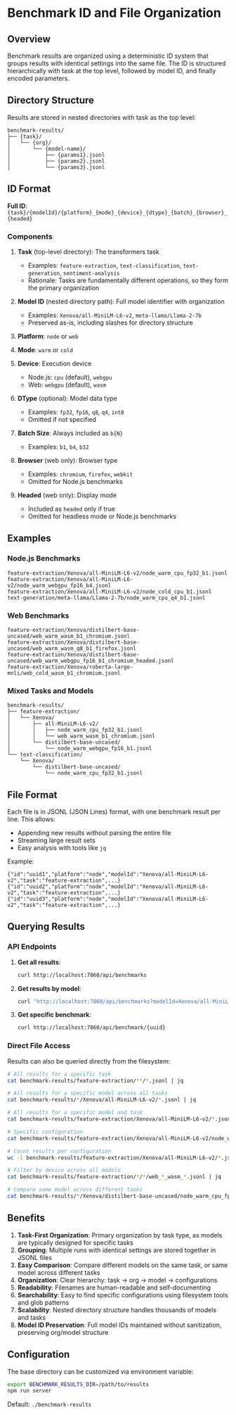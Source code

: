 # Benchmark ID and File Organization

## Overview

Benchmark results are organized using a deterministic ID system that groups results with identical settings into the same file. The ID is structured hierarchically with task at the top level, followed by model ID, and finally encoded parameters.

## Directory Structure

Results are stored in nested directories with task as the top level:

```
benchmark-results/
├── {task}/
│   └── {org}/
│       └── {model-name}/
│           ├── {params1}.jsonl
│           ├── {params2}.jsonl
│           └── {params3}.jsonl
```

## ID Format

**Full ID**: `{task}/{modelId}/{platform}_{mode}_{device}_{dtype}_{batch}_{browser}_{headed}`

### Components

1. **Task** (top-level directory): The transformers task
   - Examples: `feature-extraction`, `text-classification`, `text-generation`, `sentiment-analysis`
   - Rationale: Tasks are fundamentally different operations, so they form the primary organization

2. **Model ID** (nested directory path): Full model identifier with organization
   - Examples: `Xenova/all-MiniLM-L6-v2`, `meta-llama/Llama-2-7b`
   - Preserved as-is, including slashes for directory structure

3. **Platform**: `node` or `web`

4. **Mode**: `warm` or `cold`

5. **Device**: Execution device
   - Node.js: `cpu` (default), `webgpu`
   - Web: `webgpu` (default), `wasm`

6. **DType** (optional): Model data type
   - Examples: `fp32`, `fp16`, `q8`, `q4`, `int8`
   - Omitted if not specified

7. **Batch Size**: Always included as `b{N}`
   - Examples: `b1`, `b4`, `b32`

8. **Browser** (web only): Browser type
   - Examples: `chromium`, `firefox`, `webkit`
   - Omitted for Node.js benchmarks

9. **Headed** (web only): Display mode
   - Included as `headed` only if true
   - Omitted for headless mode or Node.js benchmarks

## Examples

### Node.js Benchmarks

```
feature-extraction/Xenova/all-MiniLM-L6-v2/node_warm_cpu_fp32_b1.jsonl
feature-extraction/Xenova/all-MiniLM-L6-v2/node_warm_webgpu_fp16_b4.jsonl
feature-extraction/Xenova/all-MiniLM-L6-v2/node_cold_cpu_b1.jsonl
text-generation/meta-llama/Llama-2-7b/node_warm_cpu_q4_b1.jsonl
```

### Web Benchmarks

```
feature-extraction/Xenova/distilbert-base-uncased/web_warm_wasm_b1_chromium.jsonl
feature-extraction/Xenova/distilbert-base-uncased/web_warm_wasm_q8_b1_firefox.jsonl
feature-extraction/Xenova/distilbert-base-uncased/web_warm_webgpu_fp16_b1_chromium_headed.jsonl
feature-extraction/Xenova/roberta-large-mnli/web_cold_wasm_b1_chromium.jsonl
```

### Mixed Tasks and Models

```
benchmark-results/
├── feature-extraction/
│   └── Xenova/
│       ├── all-MiniLM-L6-v2/
│       │   ├── node_warm_cpu_fp32_b1.jsonl
│       │   └── web_warm_wasm_b1_chromium.jsonl
│       └── distilbert-base-uncased/
│           └── node_warm_webgpu_fp16_b1.jsonl
└── text-classification/
    └── Xenova/
        └── distilbert-base-uncased/
            └── node_warm_cpu_fp32_b1.jsonl
```

## File Format

Each file is in JSONL (JSON Lines) format, with one benchmark result per line. This allows:
- Appending new results without parsing the entire file
- Streaming large result sets
- Easy analysis with tools like `jq`

Example:
```jsonl
{"id":"uuid1","platform":"node","modelId":"Xenova/all-MiniLM-L6-v2","task":"feature-extraction",...}
{"id":"uuid2","platform":"node","modelId":"Xenova/all-MiniLM-L6-v2","task":"feature-extraction",...}
{"id":"uuid3","platform":"node","modelId":"Xenova/all-MiniLM-L6-v2","task":"feature-extraction",...}
```

## Querying Results

### API Endpoints

1. **Get all results**:
   ```bash
   curl http://localhost:7860/api/benchmarks
   ```

2. **Get results by model**:
   ```bash
   curl "http://localhost:7860/api/benchmarks?modelId=Xenova/all-MiniLM-L6-v2"
   ```

3. **Get specific benchmark**:
   ```bash
   curl http://localhost:7860/api/benchmark/{uuid}
   ```

### Direct File Access

Results can also be queried directly from the filesystem:

```bash
# All results for a specific task
cat benchmark-results/feature-extraction/**/*.jsonl | jq

# All results for a specific model across all tasks
cat benchmark-results/*/Xenova/all-MiniLM-L6-v2/*.jsonl | jq

# All results for a specific model and task
cat benchmark-results/feature-extraction/Xenova/all-MiniLM-L6-v2/*.jsonl | jq

# Specific configuration
cat benchmark-results/feature-extraction/Xenova/all-MiniLM-L6-v2/node_warm_cpu_fp32_b1.jsonl | jq

# Count results per configuration
wc -l benchmark-results/feature-extraction/Xenova/all-MiniLM-L6-v2/*.jsonl

# Filter by device across all models
cat benchmark-results/feature-extraction/*/*/web_*_wasm_*.jsonl | jq

# Compare same model across different tasks
cat benchmark-results/*/Xenova/distilbert-base-uncased/node_warm_cpu_fp32_b1.jsonl | jq
```

## Benefits

1. **Task-First Organization**: Primary organization by task type, as models are typically designed for specific tasks
2. **Grouping**: Multiple runs with identical settings are stored together in JSONL files
3. **Easy Comparison**: Compare different models on the same task, or same model across different tasks
4. **Organization**: Clear hierarchy: task → org → model → configurations
5. **Readability**: Filenames are human-readable and self-documenting
6. **Searchability**: Easy to find specific configurations using filesystem tools and glob patterns
7. **Scalability**: Nested directory structure handles thousands of models and tasks
8. **Model ID Preservation**: Full model IDs maintained without sanitization, preserving org/model structure

## Configuration

The base directory can be customized via environment variable:

```bash
export BENCHMARK_RESULTS_DIR=/path/to/results
npm run server
```

Default: `./benchmark-results`
